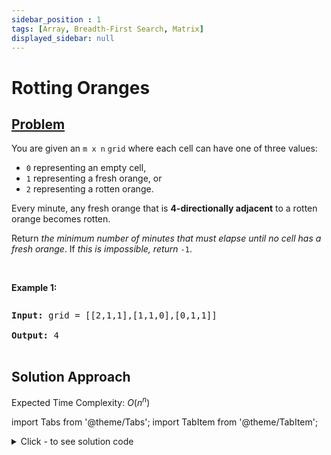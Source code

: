 ```yaml
---
sidebar_position : 1
tags: [Array, Breadth-First Search, Matrix]
displayed_sidebar: null
---
```


# Rotting Oranges

## [Problem](https://leetcode.com/problems/rotting-oranges/)

<p>You are given an <code>m x n</code> <code>grid</code> where each cell can have one of three values:</p>

<ul>
	<li><code>0</code> representing an empty cell,</li>
	<li><code>1</code> representing a fresh orange, or</li>
	<li><code>2</code> representing a rotten orange.</li>
</ul>

<p>Every minute, any fresh orange that is <strong>4-directionally adjacent</strong> to a rotten orange becomes rotten.</p>

<p>Return <em>the minimum number of minutes that must elapse until no cell has a fresh orange</em>. If <em>this is impossible, return</em> <code>-1</code>.</p>

<p>&nbsp;</p>
<p><strong>Example 1:</strong></p>
<img alt="" src="https://assets.leetcode.com/uploads/2019/02/16/oranges.png" style={ {width: "650px", height: "137px"} } /> <br/>
<pre>
<strong>Input:</strong> grid = [[2,1,1],[1,1,0],[0,1,1]] <br/>
<strong>Output:</strong> 4 <br/>
</pre>


## Solution Approach

Expected Time Complexity: $O(n^n)$

import Tabs from '@theme/Tabs';
import TabItem from '@theme/TabItem';

<details><summary>Click - to see solution code</summary>

<Tabs>
<TabItem value="cpp" label="C++">

```cpp
class Solution {
    deque<pair<int, int>> dq;
    vector<vector<int>> ans, vis, vis1;
    int n, m;
    vector<vector<int>> g;

   public:
    void dfs(int i, int j, int time) {
        if (vis[i][j] == 1 && ans[i][j] < time) return;
        vis[i][j] = 1;
        ans[i][j] = min(ans[i][j], time);

        int dx[] = {1, -1, 0, 0};
        int dy[] = {0, 0, 1, -1};
        for (int k = 0; k < 4; k++) {
            int x = i + dx[k];
            int y = j + dy[k];
            if ((!(x < 0 || x >= n || y < 0 || y >= m)) && g[x][y] == 1) {
                dfs(x, y, time + 1);
            }
        }
    }

    int orangesRotting(vector<vector<int>>& grid) {
        g = grid;
        n = grid.size();
        m = grid[0].size();
        ans.resize(n, vector<int>(m, INT_MAX));
        vis = ans;
        vis1 = vis;

        for (int i = 0; i < n; i++) {
            for (int j = 0; j < m; j++) {
                if (grid[i][j] == 2) {
                    g = grid;
                    vis = vis1;
                    dfs(i, j, 0);
                }
            }
        }

        int res = 0;
        for (int i = 0; i < n; i++) {
            for (int j = 0; j < m; j++) {
                if (grid[i][j] != 0) {
                    res = max(res, ans[i][j]);
                    if (res == INT_MAX) return -1;
                }
            }
        }

        return res;
    }
};
```
</TabItem>
</Tabs>

</details>

